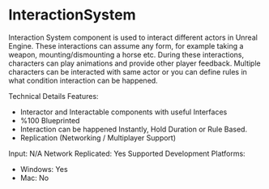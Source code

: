 # InteractionSystem
Interaction System component is used to interact different actors in Unreal Engine. These interactions can assume any form, for example taking a weapon, mounting/dismounting a horse etc. During these interactions, characters can play animations and provide other player feedback. Multiple characters can be interacted with same actor or you can define rules in what condition interaction can be happened.

Technical Details
Features:
 * Interactor and Interactable components with useful Interfaces
 * %100 Blueprinted
 * Interaction can be happened Instantly, Hold Duration or Rule Based. 
 * Replication (Networking / Multiplayer Support)

Input: N/A
Network Replicated: Yes
Supported Development Platforms:
 * Windows: Yes
 * Mac: No

